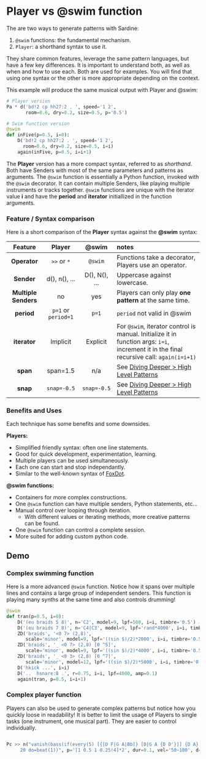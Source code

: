 # Player vs @swim function

The are two ways to generate patterns with Sardine: 
1) `@swim` functions: the fundamental mechanism.
1) `Player`: a shorthand syntax to use it.

They share common features, leverage the same pattern languages, but have a few key differences. It is important to understand both, as well as when and how to use each. Both are used for examples. You will find that using one syntax or the other is more appropriate depending on the context. 

This example will produce the same musical output with Player and @swim:
```python
# Player version
Pa * d('bd!2 cp hh27:2 . ', speed='1 2', 
       room=0.6, dry=0.2, size=0.5, p='0.5') 

# Swim function version
@swim
def inFive(p=0.5, i=0):
    D('bd!2 cp hh27:2 . ', speed='1 2',
      room=0.6, dry=0.2, size=0.5, i=i)
    again(inFive, p=0.5, i=i+1)
```

The **Player** version has a more compact syntax, referred to as *shorthand*. Both have Senders with most of the same parameters and patterns as arguments. The `@swim` function is essentially a Python function, invoked with the `@swim` decorator. It can contain multiple Senders, like playing multiple instruments or tracks together. `@swim` functions are unique with the iterator value **i** and have the **period** and **iterator** initiallized in the function arguments.

### Feature / Syntax comparison

Here is a short comparison of the **Player** syntax against the **@swim** syntax:

| Feature | Player |  @swim   | notes              |
|:-------:|:-------:|:--------:|:-------------------|
| **Operator**    | `>>` or `*` | `@swim`      | Functions take a decorator, Players use an operator.   |
| **Sender**    | d(), n(), ...| D(), N(), ...| Uppercase against lowercase.   |
| **Multiple Senders** | no | yes  | Players can only play **one pattern** at the same time. |
| **period**    | `p=1` or `period=1` | `p=1`   | `period` not valid in @swim |
| **iterator**  | Implicit | Explicit | For `@swim`, iterator control is manual. Initialize it in function args: `i=i`, increment it in the final recursive call: `again(i=i+1)` |
| **span**  | span=1.5 | n/a     | See [Diving Deeper > High Level Patterns](../diving_deeper/high_level_patterns.md) |
| **snap**  | `snap=-0.5` | `snap=-0.5`   | See [Diving Deeper > High Level Patterns](../diving_deeper/high_level_patterns.md) |


### Benefits and Uses

Each technique has some benefits and some downsides.

**Players:**
- Simplified friendly syntax: often one line statements.
- Good for quick development, experimentation, learning.
- Multiple players can be used simultaneously.
- Each one can start and stop independantly.
- Similar to the well-known syntax of [FoxDot](https://github.com/Qirky/FoxDot).

**@swim functions:**
- Containers for more complex constructions. 
- One `@swim` function can have multiple senders, Python statements, etc...
- Manual control over looping through iteration.
  - With different values or iterating methods, more creative patterns can be found.
- One `@swim` function can control a complete session. 
- More suited for adding custom python code. 


## Demo

### Complex swimming function

Here is a more advanced `@swim` function. Notice how it spans over multiple lines and contains a large group of independent senders. This function is playing many synths at the same time and also controls drumming!

```python
@swim
def tran(p=0.5, i=0):
    D('(eu braids 5 8)', n='C2', model=9, lpf=500, i=i, timbre='0.5')
    D('(eu braids 7 8)', n='C4|C3', model=9, lpf='rand*4000', i=i, timbre='0.5')
    ZD('braids', '<0 7> (2,8)', 
       scale='minor', model=9, lpf='((sin $)/2)*2000', i=i, timbre='0.5', leg=1.5)
    ZD('braids', '_ <0 7> (2,8) [0 ^5]', 
       scale='minor', model=9, lpf='((sin $)/2)*4000', i=i, timbre='0.5', leg=1.5)
    ZD('braids', '_ <0 3> (2,8) [0 ^7]', 
       scale='minor', model=12, lpf='((sin $)/2)*5000', i=i, timbre='0.5', leg=1.5)
    D('hkick ...', i=i)
    D('..  hsnare:8 .', r=0.75, i=i, lpf=4000, amp=0.1)
    again(tran, p=0.5, i=i+1)
```

### Complex player function

Players can also be used to generate complex patterns but notice how you quickly loose in readability! It is better to limit the usage of Players to single tasks (one instrument, one musical part). They are easier to control individually.

```python 

Pc >> n("vanish(bass(if(every(5) [{[D F|G A|Bb]} [D|G A {D D'}]] {D A}) do=beat(2)) \
     20 do=beat(1))", p='[1 0.5 1 0.25!4]*2', dur=0.1, vel='50~100', d=1, r=1)


```
